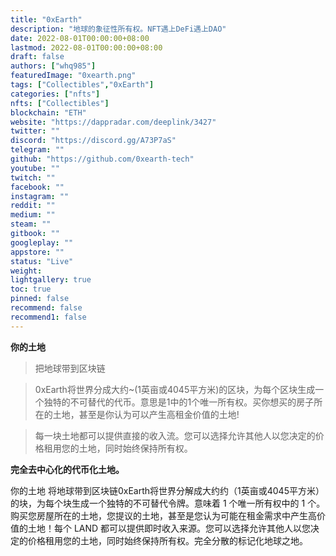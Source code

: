 ```yaml
---
title: "0xEarth"
description: "地球的象征性所有权。NFT遇上DeFi遇上DAO"
date: 2022-08-01T00:00:00+08:00
lastmod: 2022-08-01T00:00:00+08:00
draft: false
authors: ["whq985"]
featuredImage: "0xearth.png"
tags: ["Collectibles","0xEarth"]
categories: ["nfts"]
nfts: ["Collectibles"]
blockchain: "ETH"
website: "https://dappradar.com/deeplink/3427"
twitter: ""
discord: "https://discord.gg/A73P7aS"
telegram: ""
github: "https://github.com/0xearth-tech"
youtube: ""
twitch: ""
facebook: ""
instagram: ""
reddit: ""
medium: ""
steam: ""
gitbook: ""
googleplay: ""
appstore: ""
status: "Live"
weight: 
lightgallery: true
toc: true
pinned: false
recommend: false
recommend1: false
---
```

**你的土地**

> 把地球带到区块链

> 0xEarth将世界分成大约~(1英亩或4045平方米)的区块，为每个区块生成一个独特的不可替代的代币。意思是1中的1个唯一所有权。买你想买的房子所在的土地，甚至是你认为可以产生高租金价值的土地!

> 每一块土地都可以提供直接的收入流。您可以选择允许其他人以您决定的价格租用您的土地，同时始终保持所有权。

**完全去中心化的代币化土地。**

你的土地 将地球带到区块链0xEarth将世界分解成大约约（1英亩或4045平方米）的块，为每个块生成一个独特的不可替代令牌。意味着 1 个唯一所有权中的 1 个。购买您房屋所在的土地，您提议的土地，甚至是您认为可能在租金需求中产生高价值的土地！每个 LAND 都可以提供即时收入来源。您可以选择允许其他人以您决定的价格租用您的土地，同时始终保持所有权。完全分散的标记化地球之地。
